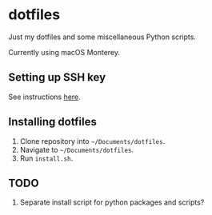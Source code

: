 # dotfiles

Just my dotfiles and some miscellaneous Python scripts.

Currently using macOS Monterey.

## Setting up SSH key

See instructions [here](https://docs.github.com/en/authentication/connecting-to-github-with-ssh).

## Installing dotfiles

1. Clone repository into `~/Documents/dotfiles`.
2. Navigate to `~/Documents/dotfiles`.
3. Run `install.sh`.

## TODO

1. Separate install script for python packages and scripts?
